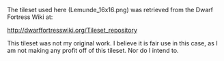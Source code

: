 The tileset used here (Lemunde_16x16.png) was retrieved from the Dwarf Fortress Wiki at:

http://dwarffortresswiki.org/Tileset_repository

This tileset was not my original work. I believe it is fair use in this case, as I am not making any profit off of this tileset. Nor do I intend to.
